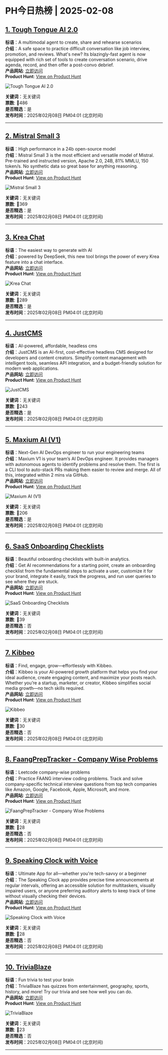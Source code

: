 # PH今日热榜 | 2025-02-08

## [1. Tough Tongue AI 2.0](https://www.producthunt.com/posts/tough-tongue-ai-2-0?utm_campaign=producthunt-api&utm_medium=api-v2&utm_source=Application%3A+linewalker+%28ID%3A+135281%29)  
**标语**：A multimodal agent to create, share and rehearse scenarios  
**介绍**：A safe space to practice difficult conversation like job interview, promotion, and reviews. What's new? Its blazingly-fast agent is now equipped with rich set of tools to create conversation scenario, drive agenda, record, and then offer a post-convo debrief.  
**产品网站**: [立即访问](https://www.producthunt.com/r/C3Y7DPZP7EDR6E?utm_campaign=producthunt-api&utm_medium=api-v2&utm_source=Application%3A+linewalker+%28ID%3A+135281%29)  
**Product Hunt**: [View on Product Hunt](https://www.producthunt.com/posts/tough-tongue-ai-2-0?utm_campaign=producthunt-api&utm_medium=api-v2&utm_source=Application%3A+linewalker+%28ID%3A+135281%29)  

![Tough Tongue AI 2.0](https://ph-files.imgix.net/e2bd077e-fb01-4624-a2ad-11460edb8b58.png?auto=format&fit=crop&frame=1&h=512&w=1024)  

**关键词**：无关键词  
**票数**: 🔺486  
**是否精选**：是  
**发布时间**：2025年02月08日 PM04:01 (北京时间)  

---

## [2. Mistral Small 3](https://www.producthunt.com/posts/mistral-small-3?utm_campaign=producthunt-api&utm_medium=api-v2&utm_source=Application%3A+linewalker+%28ID%3A+135281%29)  
**标语**：High performance in a 24b open-source model  
**介绍**：Mistral Small 3 is the most efficient and versatile model of Mistral. Pre-trained and instructed version, Apache 2.0, 24B, 81% MMLU, 150 token/s. No synthetic data so great base for anything reasoning.  
**产品网站**: [立即访问](https://www.producthunt.com/r/ESMGSFYSAC4HCL?utm_campaign=producthunt-api&utm_medium=api-v2&utm_source=Application%3A+linewalker+%28ID%3A+135281%29)  
**Product Hunt**: [View on Product Hunt](https://www.producthunt.com/posts/mistral-small-3?utm_campaign=producthunt-api&utm_medium=api-v2&utm_source=Application%3A+linewalker+%28ID%3A+135281%29)  

![Mistral Small 3](https://ph-files.imgix.net/3f412731-2534-44b7-919b-0c0010c1dbed.png?auto=format&fit=crop&frame=1&h=512&w=1024)  

**关键词**：无关键词  
**票数**: 🔺369  
**是否精选**：是  
**发布时间**：2025年02月08日 PM04:01 (北京时间)  

---

## [3. Krea Chat](https://www.producthunt.com/posts/krea-chat-2?utm_campaign=producthunt-api&utm_medium=api-v2&utm_source=Application%3A+linewalker+%28ID%3A+135281%29)  
**标语**：The easiest way to generate with Al  
**介绍**：powered by DeepSeek, this new tool brings the power of every Krea feature into a chat interface.  
**产品网站**: [立即访问](https://www.producthunt.com/r/TWHQJNAIVB3H3Z?utm_campaign=producthunt-api&utm_medium=api-v2&utm_source=Application%3A+linewalker+%28ID%3A+135281%29)  
**Product Hunt**: [View on Product Hunt](https://www.producthunt.com/posts/krea-chat-2?utm_campaign=producthunt-api&utm_medium=api-v2&utm_source=Application%3A+linewalker+%28ID%3A+135281%29)  

![Krea Chat](https://ph-files.imgix.net/680ccca2-319b-43d5-af4a-7539044f8e2c.png?auto=format&fit=crop&frame=1&h=512&w=1024)  

**关键词**：无关键词  
**票数**: 🔺289  
**是否精选**：是  
**发布时间**：2025年02月08日 PM04:01 (北京时间)  

---

## [4. JustCMS](https://www.producthunt.com/posts/justcms?utm_campaign=producthunt-api&utm_medium=api-v2&utm_source=Application%3A+linewalker+%28ID%3A+135281%29)  
**标语**：AI-powered, affordable, headless cms  
**介绍**：JustCMS is an AI-first, cost-effective headless CMS designed for developers and content creators. Simplify content management with intelligent tools, seamless API integration, and a budget-friendly solution for modern web applications.  
**产品网站**: [立即访问](https://www.producthunt.com/r/RN36BVWJODHD44?utm_campaign=producthunt-api&utm_medium=api-v2&utm_source=Application%3A+linewalker+%28ID%3A+135281%29)  
**Product Hunt**: [View on Product Hunt](https://www.producthunt.com/posts/justcms?utm_campaign=producthunt-api&utm_medium=api-v2&utm_source=Application%3A+linewalker+%28ID%3A+135281%29)  

![JustCMS](https://ph-files.imgix.net/3d59555b-6863-499e-a50d-80d207717de0.png?auto=format&fit=crop&frame=1&h=512&w=1024)  

**关键词**：无关键词  
**票数**: 🔺243  
**是否精选**：是  
**发布时间**：2025年02月08日 PM04:01 (北京时间)  

---

## [5. Maxium AI (V1)](https://www.producthunt.com/posts/maxium-ai-v1?utm_campaign=producthunt-api&utm_medium=api-v2&utm_source=Application%3A+linewalker+%28ID%3A+135281%29)  
**标语**：Next-Gen AI DevOps engineer to run your engineering teams  
**介绍**：Maxium V1 is your team’s AI DevOps engineer. It provides managers with autonomous agents to identify problems and resolve them. The first is a CLI tool to auto-stack PRs making them easier to review and merge. All of this, integrated within 2 mins via GitHub.  
**产品网站**: [立即访问](https://www.producthunt.com/r/55LE7BMWIL7QGM?utm_campaign=producthunt-api&utm_medium=api-v2&utm_source=Application%3A+linewalker+%28ID%3A+135281%29)  
**Product Hunt**: [View on Product Hunt](https://www.producthunt.com/posts/maxium-ai-v1?utm_campaign=producthunt-api&utm_medium=api-v2&utm_source=Application%3A+linewalker+%28ID%3A+135281%29)  

![Maxium AI (V1)](https://ph-files.imgix.net/54ab7651-9166-49d3-a6c0-917b9af718e6.jpeg?auto=format&fit=crop&frame=1&h=512&w=1024)  

**关键词**：无关键词  
**票数**: 🔺206  
**是否精选**：是  
**发布时间**：2025年02月08日 PM04:01 (北京时间)  

---

## [6. SaaS Onboarding Checklists](https://www.producthunt.com/posts/saas-onboarding-checklists?utm_campaign=producthunt-api&utm_medium=api-v2&utm_source=Application%3A+linewalker+%28ID%3A+135281%29)  
**标语**：Beautiful onboarding checklists with built-in analytics.  
**介绍**：Get AI recommendations for a starting point, create an onboarding checklist from the fundamental steps to activate a user, customize it for your brand, integrate it easily, track the progress, and run user queries to see where they are stuck.  
**产品网站**: [立即访问](https://www.producthunt.com/r/CMBVWSWOBG77IV?utm_campaign=producthunt-api&utm_medium=api-v2&utm_source=Application%3A+linewalker+%28ID%3A+135281%29)  
**Product Hunt**: [View on Product Hunt](https://www.producthunt.com/posts/saas-onboarding-checklists?utm_campaign=producthunt-api&utm_medium=api-v2&utm_source=Application%3A+linewalker+%28ID%3A+135281%29)  

![SaaS Onboarding Checklists](https://ph-files.imgix.net/c894f95a-4607-4228-990a-020627b8230d.png?auto=format&fit=crop&frame=1&h=512&w=1024)  

**关键词**：无关键词  
**票数**: 🔺39  
**是否精选**：否  
**发布时间**：2025年02月08日 PM04:01 (北京时间)  

---

## [7. Kibbeo](https://www.producthunt.com/posts/kibbeo?utm_campaign=producthunt-api&utm_medium=api-v2&utm_source=Application%3A+linewalker+%28ID%3A+135281%29)  
**标语**：Find, engage, grow—effortlessly with Kibbeo.  
**介绍**：Kibbeo is your AI-powered growth platform that helps you find your ideal audience, create engaging content, and maximize your posts reach. Whether you’re a startup, marketer, or creator, Kibbeo simplifies social media growth—no tech skills required.  
**产品网站**: [立即访问](https://www.producthunt.com/r/2L7LAQCSP34Z7U?utm_campaign=producthunt-api&utm_medium=api-v2&utm_source=Application%3A+linewalker+%28ID%3A+135281%29)  
**Product Hunt**: [View on Product Hunt](https://www.producthunt.com/posts/kibbeo?utm_campaign=producthunt-api&utm_medium=api-v2&utm_source=Application%3A+linewalker+%28ID%3A+135281%29)  

![Kibbeo](https://ph-files.imgix.net/cb8f1118-4ad0-45ae-bd7d-92f606176368.png?auto=format&fit=crop&frame=1&h=512&w=1024)  

**关键词**：无关键词  
**票数**: 🔺30  
**是否精选**：否  
**发布时间**：2025年02月08日 PM04:01 (北京时间)  

---

## [8. FaangPrepTracker - Company Wise Problems](https://www.producthunt.com/posts/faangpreptracker-company-wise-problems?utm_campaign=producthunt-api&utm_medium=api-v2&utm_source=Application%3A+linewalker+%28ID%3A+135281%29)  
**标语**：Leetcode company-wise problems  
**介绍**：Practice FAANG interview coding problems. Track and solve company-specific technical interview questions from top tech companies like Amazon, Google, Facebook, Apple, Microsoft, and more.  
**产品网站**: [立即访问](https://www.producthunt.com/r/2KLSK2YSKL7XW3?utm_campaign=producthunt-api&utm_medium=api-v2&utm_source=Application%3A+linewalker+%28ID%3A+135281%29)  
**Product Hunt**: [View on Product Hunt](https://www.producthunt.com/posts/faangpreptracker-company-wise-problems?utm_campaign=producthunt-api&utm_medium=api-v2&utm_source=Application%3A+linewalker+%28ID%3A+135281%29)  

![FaangPrepTracker - Company Wise Problems](https://ph-files.imgix.net/18198b64-99ba-4bfb-93d2-0a2d07ecb612.png?auto=format&fit=crop&frame=1&h=512&w=1024)  

**关键词**：无关键词  
**票数**: 🔺28  
**是否精选**：否  
**发布时间**：2025年02月08日 PM04:01 (北京时间)  

---

## [9. Speaking Clock with Voice](https://www.producthunt.com/posts/speaking-clock-with-voice?utm_campaign=producthunt-api&utm_medium=api-v2&utm_source=Application%3A+linewalker+%28ID%3A+135281%29)  
**标语**：Ultimate App for all—whether you're tech-savvy or a beginner  
**介绍**：The Speaking Clock app provides precise time announcements at regular intervals, offering an accessible solution for multitaskers, visually impaired users, or anyone preferring auditory alerts to keep track of time without visually checking their devices.  
**产品网站**: [立即访问](https://www.producthunt.com/r/TP45CBF2T6BTAY?utm_campaign=producthunt-api&utm_medium=api-v2&utm_source=Application%3A+linewalker+%28ID%3A+135281%29)  
**Product Hunt**: [View on Product Hunt](https://www.producthunt.com/posts/speaking-clock-with-voice?utm_campaign=producthunt-api&utm_medium=api-v2&utm_source=Application%3A+linewalker+%28ID%3A+135281%29)  

![Speaking Clock with Voice](https://ph-files.imgix.net/0c2d3002-8b0f-40be-ba16-2f94732395d3.webp?auto=format&fit=crop&frame=1&h=512&w=1024)  

**关键词**：无关键词  
**票数**: 🔺28  
**是否精选**：否  
**发布时间**：2025年02月08日 PM04:01 (北京时间)  

---

## [10. TriviaBlaze](https://www.producthunt.com/posts/triviablaze?utm_campaign=producthunt-api&utm_medium=api-v2&utm_source=Application%3A+linewalker+%28ID%3A+135281%29)  
**标语**：Fun trivia to test your brain  
**介绍**：TriviaBlaze has quizzes from entertainment, geography, sports, history, and more! Try our trivia and see how well you can do.  
**产品网站**: [立即访问](https://www.producthunt.com/r/N4HIFQN6WSX2QR?utm_campaign=producthunt-api&utm_medium=api-v2&utm_source=Application%3A+linewalker+%28ID%3A+135281%29)  
**Product Hunt**: [View on Product Hunt](https://www.producthunt.com/posts/triviablaze?utm_campaign=producthunt-api&utm_medium=api-v2&utm_source=Application%3A+linewalker+%28ID%3A+135281%29)  

![TriviaBlaze](https://ph-files.imgix.net/c11718b0-94a7-4735-8dfb-05aa16374988.jpeg?auto=format&fit=crop&frame=1&h=512&w=1024)  

**关键词**：无关键词  
**票数**: 🔺23  
**是否精选**：否  
**发布时间**：2025年02月08日 PM04:01 (北京时间)  

---

